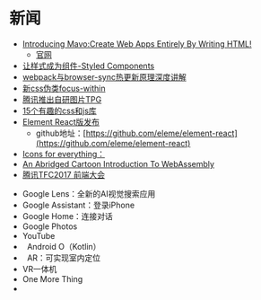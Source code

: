 
# 新闻
- [Introducing Mavo:Create Web Apps Entirely By Writing HTML!](https://www.smashingmagazine.com/2017/05/introducing-mavo/)
  + [官网](https://mavo.io/docs/)
- [让样式成为组件-Styled Components](http://www.alloyteam.com/2017/05/guide-styled-components/)
- [webpack与browser-sync热更新原理深度讲解](http://louiszhai.github.io/2017/04/19/hmr/)  
- [新css伪类focus-within](https://juejin.im/post/591ba06e128fe1005ce88f68)
- [腾讯推出自研图片TPG](https://mp.weixin.qq.com/s?__biz=MzA3NDEyMDgzMw==&mid=2652945166&idx=1&sn=0f531c028b5ed0c90a80db67cacd6e65)
- [15个有趣的css和js库](http://tutorialzine.com/2017/05/15-interesting-javascript-and-css-libraries-for-may-2017/)
- [Element React版发布](https://zhuanlan.zhihu.com/p/26818433 )
  + github地址：[https://github.com/eleme/element-react](https://github.com/eleme/element-react)
- [Icons for everything：](https://thenounproject.com/)
- [An Abridged Cartoon Introduction To WebAssembly](https://www.smashingmagazine.com/2017/05/abridged-cartoon-introduction-webassembly/?utm_source=frontendfocus&utm_medium=email)
- [腾讯TFC2017 前端大会](http://www.geekpark.net/topics/219361)
 +   Google Lens：全新的AI视觉搜索应用
 +   Google Assistant：登录iPhone
 +   Google Home：连接对话
 +   Google Photos
 +   YouTube
 +   Android O（Kotlin）
 +   AR：可实现室内定位
 +   VR一体机
 +   One More Thing
 +         

